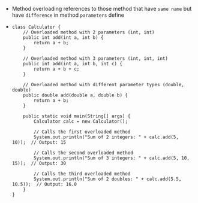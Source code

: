 - Method overloading references to those method that have `same name` but have `difference` in method `parameters` define
- ```
  class Calculator {
      // Overloaded method with 2 parameters (int, int)
      public int add(int a, int b) {
          return a + b;
      }
  
      // Overloaded method with 3 parameters (int, int, int)
      public int add(int a, int b, int c) {
          return a + b + c;
      }
  
      // Overloaded method with different parameter types (double, double)
      public double add(double a, double b) {
          return a + b;
      }
  
      public static void main(String[] args) {
          Calculator calc = new Calculator();
  
          // Calls the first overloaded method
          System.out.println("Sum of 2 integers: " + calc.add(5, 10));  // Output: 15
  
          // Calls the second overloaded method
          System.out.println("Sum of 3 integers: " + calc.add(5, 10, 15));  // Output: 30
  
          // Calls the third overloaded method
          System.out.println("Sum of 2 doubles: " + calc.add(5.5, 10.5));  // Output: 16.0
      }
  }
  ```